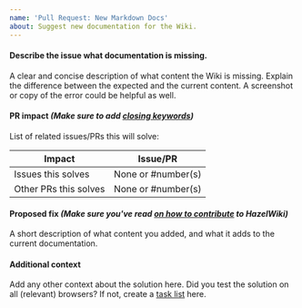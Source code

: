 ```yaml
---
name: 'Pull Request: New Markdown Docs'
about: Suggest new documentation for the Wiki.
---
```


#### Describe the issue what documentation is missing.
A clear and concise description of what content the Wiki is missing. Explain the difference between the expected and the current content.
A screenshot or copy of the error could be helpful as well.

#### PR impact _(Make sure to add [closing keywords](https://help.github.com/en/articles/closing-issues-using-keywords))_
List of related issues/PRs this will solve:

 Impact                  | Issue/PR
------------------------ | ------
Issues this solves       | None or #number(s)
Other PRs this solves    | None or #number(s)

#### Proposed fix _(Make sure you've read [on how to contribute](https://github.com/TheChernoCommunity/HazelWiki/blob/master/.github/CONTRIBUTING.md) to HazelWiki)_
A short description of what content you added, and what it adds to the current documentation. 


#### Additional context
Add any other context about the solution here. Did you test the solution on all (relevant) browsers?
If not, create a [task list](https://help.github.com/en/articles/about-task-lists) here.
